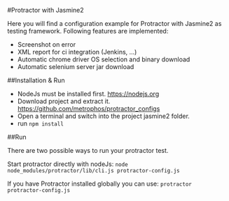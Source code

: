 #Protractor with Jasmine2

Here you will find a configuration example for Protractor with Jasmine2 as testing framework.
Following features are implemented:

* Screenshot on error
* XML report for ci integration (Jenkins, ...)
* Automatic chrome driver OS selection and binary download
* Automatic selenium server jar download

##Installation & Run

* NodeJs must be installed first. https://nodejs.org
* Download project and extract it. https://github.com/metrophos/protractor_configs
* Open a terminal and switch into the project jasmine2 folder.
* run `npm install`

##Run

There are two possible ways to run your protractor test.

Start protractor directly with nodeJs:
`node node_modules/protractor/lib/cli.js protractor-config.js`

If you have Protractor installed globally you can use:
`protractor protractor-config.js`
